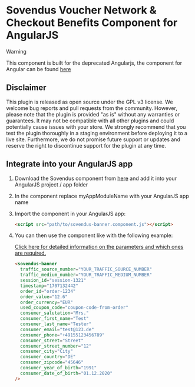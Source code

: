 # Sovendus Voucher Network & Checkout Benefits Component for AngularJS

> [!WARNING]
> This component is built for the deprecated Angularjs, the component for Angular can be found [here](https://developer-hub.sovendus.com/Voucher-Network-Checkout-Benefits/Web-Integration/Angular-Component)

## Disclaimer

This plugin is released as open source under the GPL v3 license. We welcome bug reports and pull requests from the community. However, please note that the plugin is provided "as is" without any warranties or guarantees. It may not be compatible with all other plugins and could potentially cause issues with your store. We strongly recommend that you test the plugin thoroughly in a staging environment before deploying it to a live site. Furthermore, we do not promise future support or updates and reserve the right to discontinue support for the plugin at any time.

## Integrate into your AngularJS app

1. Download the Sovendus component from [here](https://raw.githubusercontent.com/Sovendus-GmbH/Sovendus-Voucher-Network-and-Checkout-Benefits-Component-for-AngularJS/main/sovendus-banner.component.js) and add it into your AngularJS project / app folder
2. In the component replace myAppModuleName with your AngularJS app name
3. Import the component in your AngularJS app:
   ```html
   <script src="path/to/sovendus-banner.component.js"></script>
   ```
4. You can then use the component like with the following example:

   [Click here for detailed information on the parameters and which ones are required.](https://developer-hub.sovendus.com/Voucher-Network-Checkout-Benefits/Parameter)

   ```html
   <sovendus-banner
     traffic_source_number="YOUR_TRAFFIC_SOURCE_NUMBER"
     traffic_medium_number="YOUR_TRAFFIC_MEDIUM_NUMBER"
     session_id="session-1321"
     timestamp="1707132442"
     order_id="order-1234"
     order_value="12.6"
     order_currency="EUR"
     used_coupon_code="coupon-code-from-order"
     consumer_salutation="Mrs."
     consumer_first_name="Test"
     consumer_last_name="Tester"
     consumer_email="test@123.de"
     consumer_phone="+49155123456789"
     consumer_street="Street"
     consumer_street_number="12"
     consumer_city="City"
     consumer_country="DE"
     consumer_zipcode="45646"
     consumer_year_of_birth="1991"
     consumer_date_of_birth="01.12.2020"
   />
   ```
